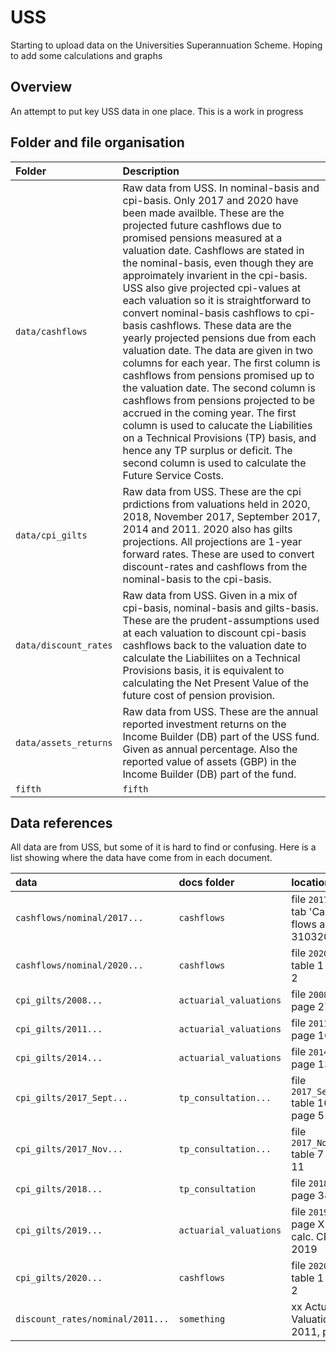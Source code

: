 # USS
Starting to upload data on the Universities Superannuation Scheme. Hoping to add some calculations and graphs

## Overview

An attempt to put key USS data in one place. This is a work in progress


## Folder and file organisation

| Folder | Description  |
|:--|:--|
| `data/cashflows`|Raw data from USS. In nominal-basis and cpi-basis. Only 2017 and 2020 have been made availble. These are the projected future cashflows due to promised pensions measured at a valuation date. Cashflows are stated in the nominal-basis, even though they are approimately invarient in the cpi-basis. USS also give projected cpi-values at each valuation so it is straightforward to convert nominal-basis cashflows to cpi-basis cashflows. These data are the yearly projected pensions due from each valuation date. The data are given in two columns for each year. The first column is cashflows from pensions promised up to the valuation date. The second column is cashflows from pensions projected to be accrued in the coming year. The first column is used to calucate the Liabilities on a Technical Provisions (TP) basis, and hence any TP surplus or deficit. The second column is used to calculate the Future Service Costs. |   
| `data/cpi_gilts`|  Raw data from USS. These are the cpi prdictions from valuations held in 2020, 2018, November 2017, September 2017, 2014 and 2011. 2020 also has gilts projections. All projections are 1-year forward rates. These are used to convert discount-rates and cashflows from the nominal-basis to the cpi-basis.  |
| `data/discount_rates` | Raw data from USS. Given in a mix of cpi-basis, nominal-basis and gilts-basis. These are the prudent-assumptions used at each valuation to discount cpi-basis cashflows back to the valuation date to calculate the Liabiliites on a Technical Provisions basis, it is equivalent to calculating the Net Present Value of the future cost of pension provision.|  
| `data/assets_returns` | Raw data from USS. These are the annual reported investment returns on the Income Builder (DB) part of the USS fund. Given as annual percentage. Also the reported value of assets (GBP) in the Income Builder (DB) part of the fund.|  
| `fifth` |`fifth` | fifth blah|

## Data references

All data are from USS, but some of it is hard to find or confusing. Here is a list showing where the data have come from in each document. 

| data | docs folder | location  |
|:--|:--|:--|
| `cashflows/nominal/2017...` |`cashflows` | file `2017...` tab 'Cash flows as at 31032017' |
| `cashflows/nominal/2020...` |`cashflows` | file `2020...` table 1 page 2 |
| `cpi_gilts/2008...` |`actuarial_valuations` | file `2008...` page 27 |
| `cpi_gilts/2011...` |`actuarial_valuations` | file `2011...` page 16 |
| `cpi_gilts/2014...` |`actuarial_valuations` | file `2014...` page 13 |
| `cpi_gilts/2017_Sept...` |`tp_consultation...` | file `2017_Sept...` table 16 page 51|
| `cpi_gilts/2017_Nov...` |`tp_consultation...` | file `2017_Nov...` table 7 page 11|
| `cpi_gilts/2018...` |`tp_consultation` | file `2018...` page 38 |
| `cpi_gilts/2019...` |`actuarial_valuations` | file `2019...` page X jg to calc. CPI 2019 |
| `cpi_gilts/2020...` |`cashflows` | file `2020...` table 1 page 2 |
| `discount_rates/nominal/2011...` |`something` | xx Actuarial Valuation 2011, p 16|


